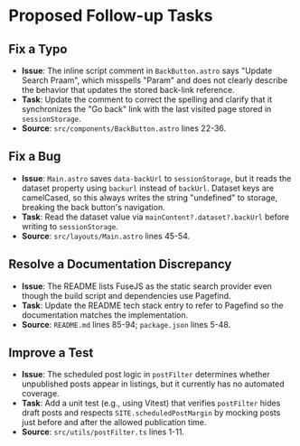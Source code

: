 # Proposed Follow-up Tasks

## Fix a Typo
- **Issue**: The inline script comment in `BackButton.astro` says "Update Search Praam", which misspells "Param" and does not clearly describe the behavior that updates the stored back-link reference.
- **Task**: Update the comment to correct the spelling and clarify that it synchronizes the "Go back" link with the last visited page stored in `sessionStorage`.
- **Source**: `src/components/BackButton.astro` lines 22-36.

## Fix a Bug
- **Issue**: `Main.astro` saves `data-backUrl` to `sessionStorage`, but it reads the dataset property using `backurl` instead of `backUrl`. Dataset keys are camelCased, so this always writes the string "undefined" to storage, breaking the back button's navigation.
- **Task**: Read the dataset value via `mainContent?.dataset?.backUrl` before writing to `sessionStorage`.
- **Source**: `src/layouts/Main.astro` lines 45-54.

## Resolve a Documentation Discrepancy
- **Issue**: The README lists FuseJS as the static search provider even though the build script and dependencies use Pagefind.
- **Task**: Update the README tech stack entry to refer to Pagefind so the documentation matches the implementation.
- **Source**: `README.md` lines 85-94; `package.json` lines 5-48.

## Improve a Test
- **Issue**: The scheduled post logic in `postFilter` determines whether unpublished posts appear in listings, but it currently has no automated coverage.
- **Task**: Add a unit test (e.g., using Vitest) that verifies `postFilter` hides draft posts and respects `SITE.scheduledPostMargin` by mocking posts just before and after the allowed publication time.
- **Source**: `src/utils/postFilter.ts` lines 1-11.
